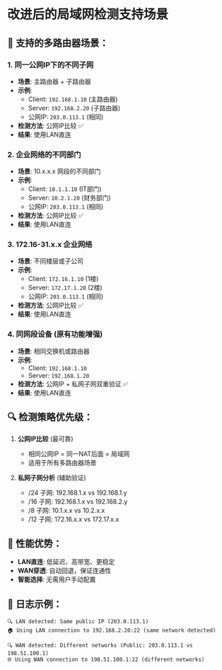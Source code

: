 # 改进后的局域网检测支持场景

## 🎯 支持的多路由器场景：

### 1. 同一公网IP下的不同子网
- **场景**: 主路由器 + 子路由器
- **示例**: 
  - Client: `192.168.1.10` (主路由器)
  - Server: `192.168.2.20` (子路由器)
  - 公网IP: `203.0.113.1` (相同)
- **检测方法**: 公网IP比较 ✅
- **结果**: 使用LAN直连

### 2. 企业网络的不同部门
- **场景**: 10.x.x.x 网段的不同部门
- **示例**:
  - Client: `10.1.1.10` (IT部门)
  - Server: `10.2.1.20` (财务部门) 
  - 公网IP: `203.0.113.1` (相同)
- **检测方法**: 公网IP比较 ✅
- **结果**: 使用LAN直连

### 3. 172.16-31.x.x 企业网络
- **场景**: 不同楼层或子公司
- **示例**:
  - Client: `172.16.1.10` (1楼)
  - Server: `172.17.1.20` (2楼)
  - 公网IP: `203.0.113.1` (相同)
- **检测方法**: 公网IP比较 ✅  
- **结果**: 使用LAN直连

### 4. 同网段设备 (原有功能增强)
- **场景**: 相同交换机或路由器
- **示例**:
  - Client: `192.168.1.10`
  - Server: `192.168.1.20`
- **检测方法**: 公网IP + 私网子网双重验证 ✅
- **结果**: 使用LAN直连

## 🔍 检测策略优先级：

1. **公网IP比较** (最可靠)
   - 相同公网IP = 同一NAT后面 = 局域网
   - 适用于所有多路由器场景

2. **私网子网分析** (辅助验证)
   - /24 子网: 192.168.1.x vs 192.168.1.y
   - /16 子网: 192.168.1.x vs 192.168.2.y  
   - /8 子网: 10.1.x.x vs 10.2.x.x
   - /12 子网: 172.16.x.x vs 172.17.x.x

## 🚀 性能优势：

- **LAN直连**: 低延迟、高带宽、更稳定
- **WAN穿透**: 自动回退，保证连通性
- **智能选择**: 无需用户手动配置

## 📝 日志示例：

```
🔍 LAN detected: Same public IP (203.0.113.1)
🏠 Using LAN connection to 192.168.2.20:22 (same network detected)
```

```  
🔍 WAN detected: Different networks (Public: 203.0.113.1 vs 198.51.100.1)
🌐 Using WAN connection to 198.51.100.1:22 (different networks)
```